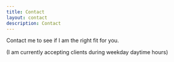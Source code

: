 ```yaml
---
title: Contact
layout: contact
description: Contact
---
```


Contact me to see if I am the right fit for you.

(I am currently accepting clients during weekday daytime hours)
